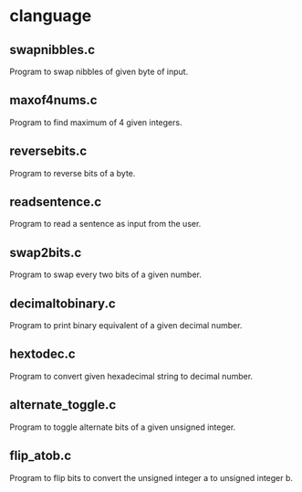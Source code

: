 # clanguage

swapnibbles.c
-------------
Program to swap nibbles of given byte of input.

maxof4nums.c
------------
Program to find maximum of 4 given integers.

reversebits.c
-------------
Program to reverse bits of a byte.

readsentence.c
--------------
Program to read a sentence as input from the user.

swap2bits.c
-----------
Program to swap every two bits of a given number.

decimaltobinary.c
-----------------
Program to print binary equivalent of a given decimal number.

hextodec.c
----------
Program to convert given hexadecimal string to decimal number.

alternate_toggle.c
------------------
Program to toggle alternate bits of a given unsigned integer.

flip_atob.c
-----------
Program to flip bits to convert the unsigned integer a to unsigned integer b.
